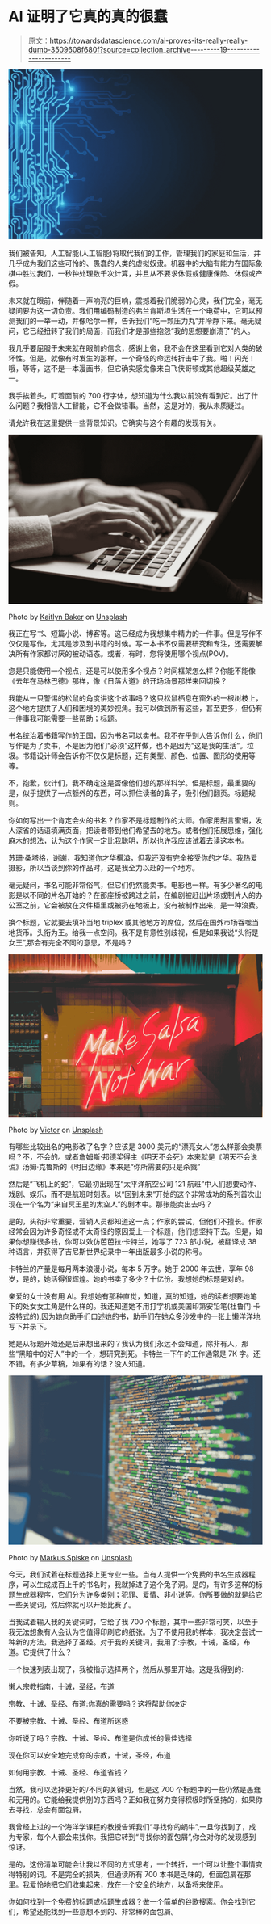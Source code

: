 # AI 证明了它真的真的很蠢

> 原文：<https://towardsdatascience.com/ai-proves-its-really-really-dumb-3509608f680f?source=collection_archive---------19----------------------->

![](img/aadfc0f2aaf6f7f01601119fa14d7cd7.png)

我们被告知，人工智能(人工智能)将取代我们的工作，管理我们的家庭和生活，并几乎成为我们这些可怜的、愚蠢的人类的虚拟奴隶。机器中的大脑有能力在国际象棋中胜过我们，一秒钟处理数千次计算，并且从不要求休假或健康保险、休假或产假。

未来就在眼前，伴随着一声响亮的巨响，震撼着我们脆弱的心灵，我们完全，毫无疑问要为这一切负责。我们用编码制造的弗兰肯斯坦生活在一个电荷中，它可以预测我们的一举一动，并像哈尔一样，告诉我们“吃一颗压力丸”并冷静下来。毫无疑问，它已经扭转了我们的局面，而我们才是那些抱怨“我的思想要崩溃了”的人。

我几乎要屈服于未来就在眼前的信念，感谢上帝，我不会在这里看到它对人类的破坏性。但是，就像有时发生的那样，一个奇怪的命运转折击中了我。啪！闪光！哦，等等，这不是一本漫画书，但它确实感觉像来自飞侠哥顿或其他超级英雄之一。

我手挨着头，盯着面前的 700 行字体，想知道为什么我以前没有看到它。出了什么问题？我相信人工智能，它不会做错事。当然，这是对的，我从未质疑过。

请允许我在这里提供一些背景知识。它确实与这个有趣的发现有关。

![](img/3e200baa3d8774743f6460c8ebef55f7.png)

Photo by [Kaitlyn Baker](https://unsplash.com/@kaitlynbaker?utm_source=unsplash&utm_medium=referral&utm_content=creditCopyText) on [Unsplash](https://unsplash.com/s/photos/writing?utm_source=unsplash&utm_medium=referral&utm_content=creditCopyText)

我正在写书、短篇小说、博客等。这已经成为我想集中精力的一件事。但是写作不仅仅是写作，尤其是涉及到书籍的时候。写一本书不仅需要研究和专注，还需要解决所有作家都讨厌的被动语态。或者，有时，您将使用哪个视点(POV)。

您是只能使用一个视点，还是可以使用多个视点？时间框架怎么样？你能不能像《去年在马林巴德》那样，像《日落大道》的开场场景那样来回切换？

我能从一只警惕的松鼠的角度讲这个故事吗？这只松鼠栖息在窗外的一根树枝上，这个地方提供了人们和困境的美妙视角。我可以做到所有这些，甚至更多，但仍有一件事我可能需要一些帮助；标题。

书名统治着书籍写作的王国，因为书名可以卖书。我不在乎别人告诉你什么，他们写作是为了卖书，不是因为他们“必须”这样做，也不是因为“这是我的生活”。垃圾。书籍设计师会告诉你不仅仅是标题，还有类型、颜色、位置、图形的使用等等。

不，抱歉，伙计们，我不确定这是否像他们想的那样科学。但是标题，最重要的是，似乎提供了一点额外的东西，可以抓住读者的鼻子，吸引他们翻页。标题规则。

你如何写出一个肯定会火的书名？作家不是标题制作的大师。作家用甜言蜜语，发人深省的话语填满页面，把读者带到他们希望去的地方。或者他们拓展思维，强化麻木的想法，认为这个作家一定比我聪明，所以也许我应该试着去读这本书。

苏珊·桑塔格，谢谢，我知道你才华横溢，但我还没有完全接受你的才华。我热爱摄影，所以当谈到你的作品时，这是我全力以赴的一个地方。

毫无疑问，书名可能非常俗气，但它们仍然能卖书。电影也一样。有多少著名的电影是以不同的片名开始的？在那座桥被跨过之前，在编剧被赶出片场或制片人的办公室之前，它会被放在文件柜里或被扔在地板上，没有被制作出来，是一种浪费。

换个标题，它就要去填补当地 triplex 或其他地方的席位，然后在国外市场吞噬当地货币。头衔为王。给我一点空间。我不是有意性别歧视，但是如果我说“头衔是女王”,那会有完全不同的意思，不是吗？

![](img/eb5b8af45831167ff34c03b722e2084e.png)

Photo by [Victor](https://unsplash.com/@victor_g?utm_source=unsplash&utm_medium=referral&utm_content=creditCopyText) on [Unsplash](https://unsplash.com/s/photos/titles?utm_source=unsplash&utm_medium=referral&utm_content=creditCopyText)

有哪些比较出名的电影改了名字？应该是 3000 美元的“漂亮女人”怎么样那会卖票吗？不，不会的。或者詹姆斯·邦德奖得主《明天不会死》本来就是《明天不会说谎》汤姆·克鲁斯的《明日边缘》本来是“你所需要的只是杀戮”

然后是“飞机上的蛇”，它最初出现在“太平洋航空公司 121 航班”中人们想要动作、戏剧、娱乐，而不是航班时刻表。以“回到未来”开始的这个非常成功的系列首次出现在一个名为“来自冥王星的太空人”的剧本中。那张能卖出去吗？

是的，头衔非常重要，营销人员都知道这一点；作家的尝试，但他们不擅长。作家经常会因为许多奇怪或不太奇怪的原因爱上一个标题，他们想坚持下去。但是，如果你想赚很多钱，你可以效仿芭芭拉·卡特兰，她写了 723 部小说，被翻译成 38 种语言，并获得了吉尼斯世界纪录中一年出版最多小说的称号。

卡特兰的产量是每月两本浪漫小说，每本 5 万字。她于 2000 年去世，享年 98 岁，是的，她活得很辉煌。她的书卖了多少？十亿份。我想她的标题是对的。

亲爱的女士没有用 AI。我想她有那种直觉，知道，真的知道，她的读者想要她笔下的处女女主角是什么样的。我还知道她不用打字机或美国印第安铅笔(杜鲁门·卡波特式的),因为她向助手们口述她的书，助手们在她众多沙发中的一张上懒洋洋地写下并录下。

她是从标题开始还是后来想出来的？我认为我们永远不会知道，除非有人，那些“黑暗中的好人”中的一个，想研究到死。卡特兰一下午的工作通常是 7K 字。还不错。有多少草稿，如果有的话？没人知道。

![](img/bc9b767991030346ff2174d7d0d7626b.png)

Photo by [Markus Spiske](https://unsplash.com/@markusspiske?utm_source=unsplash&utm_medium=referral&utm_content=creditCopyText) on [Unsplash](https://unsplash.com/s/photos/ai-programs?utm_source=unsplash&utm_medium=referral&utm_content=creditCopyText)

今天，我们试着在标题选择上更专业一些。当有人提供一个免费的书名生成器程序，可以生成成百上千的书名时，我就掉进了这个兔子洞。是的，有许多这样的标题生成器程序，它们分为许多类别；犯罪、爱情、非小说等。你所要做的就是给它一些关键词，然后你就可以开始比赛了。

当我试着输入我的关键词时，它给了我 700 个标题，其中一些非常可笑，以至于我无法想象有人会认为它值得印刷它的纸张。为了不使用我的样本，我决定尝试一种新的方法，我选择了圣经。对于我的关键词，我用了:宗教，十诫，圣经，布道。它提供了什么？

一个快速列表出现了，我被指示选择两个，然后从那里开始。这是我得到的:

懒人宗教指南，十诫，圣经，布道

宗教、十诫、圣经、布道:你真的需要吗？这将帮助你决定

不要被宗教、十诫、圣经、布道所迷惑

你听说了吗？宗教、十诫、圣经、布道是你成长的最佳选择

现在你可以安全地完成你的宗教，十诫，圣经，布道

如何用宗教、十诫、圣经、布道省钱？

当然，我可以选择更好的/不同的关键词，但是这 700 个标题中的一些仍然是愚蠢和无用的。它能给我提供别的东西吗？正如我在努力变得积极时所坚持的，如果你去寻找，总会有面包屑。

我曾经上过的一个海洋学课程的教授告诉我们“寻找你的蜗牛”,一旦你找到了，成为专家，每个人都会来找你。我把它转到“寻找你的面包屑”,你会对你的发现感到惊讶。

是的，这份清单可能会让我以不同的方式思考，一个转折，一个可以让整个事情变得特别的词。不是完全的损失，但通读所有 700 本书是乏味的，但面包屑在那里。我爱怜地把它们收集起来，放在一个安全的地方，以备将来使用。

你如何找到一个免费的标题或标题生成器？做一个简单的谷歌搜索。你会找到它们，希望还能找到一些意想不到的、非常棒的面包屑。